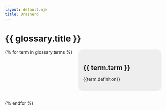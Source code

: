 ```yaml
---
layout: default.njk
title: Drasnerd
---
```


<style>
  .glossary-container {
    align-items: flex-start;
    display: flex;
    flex-wrap: wrap;
    gap: 1rem;
    justify-content: space-between;
  }

  .glossary-term {
    background: #eee;
    border-radius: 1rem;
    margin: 0;
    padding: 1rem;
    width: 100%;
  }

  @media screen and (min-width: 769px){
      .glossary-term {
        width: calc(50% - 1rem);
      }
  }

  @media screen and (min-width: 1200px){
      .glossary-term {
        width: calc(33% - 1rem);
      }
  }
</style>

<h1 class="title">{{ glossary.title }}</h1>

<div class="glossary-container">
{% for term in glossary.terms %}

<article class="glossary-term">
 <div class="content">
  <h2 class="title">{{ term.term }}</h2>
  <div class="content">
    <p>{{term.definition}}</p>
  </div>
 </div>
</article>

{% endfor %}
</div>
